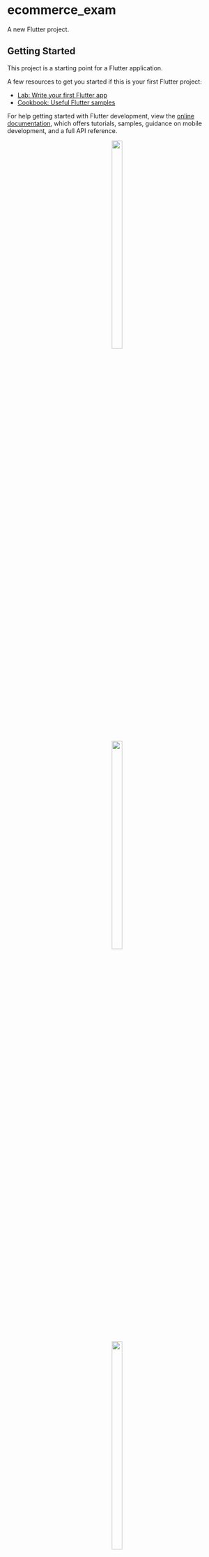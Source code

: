 # ecommerce_exam

A new Flutter project.

## Getting Started

This project is a starting point for a Flutter application.

A few resources to get you started if this is your first Flutter project:

- [Lab: Write your first Flutter app](https://docs.flutter.dev/get-started/codelab)
- [Cookbook: Useful Flutter samples](https://docs.flutter.dev/cookbook)

For help getting started with Flutter development, view the
[online documentation](https://docs.flutter.dev/), which offers tutorials,
samples, guidance on mobile development, and a full API reference.

<p align="center">
<img src="https://github.com/Yash-978/ecommerce_exam/assets/147479013/ef7683b7-6be1-43d0-acc9-f28d5b4aa243" width=22% height=35%>
</p>
<p align="center">
<img src="https://github.com/Yash-978/ecommerce_exam/assets/147479013/c50ffa00-ea2c-4d46-850a-a4a705e25bfe" width=22% height=35%>
</p>
<p align="center">
<img src="https://github.com/Yash-978/ecommerce_exam/assets/147479013/caf9a889-5d48-49d6-8b40-503424830b63
" width=22% height=35%>
</p>




